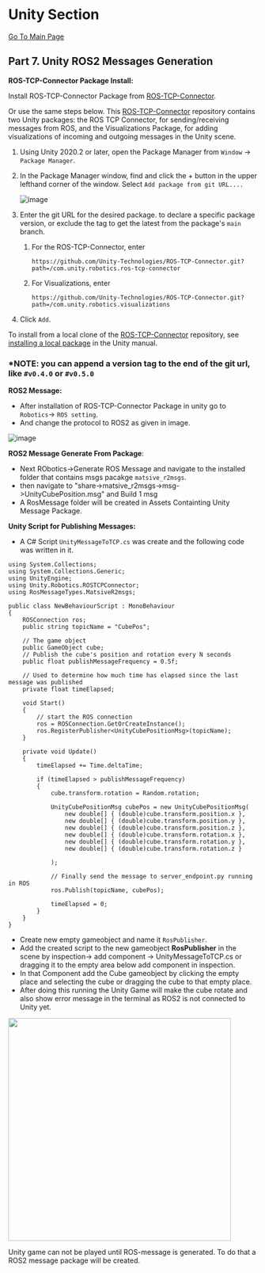 # Unity Section
[Go To Main Page
](https://github.com/matsive/Unity_Robotics_ROS2/blob/main/Documentation/ROS2%20Section/Part%201.%20Installing%20of%20ROS2%20Humble.md)
## Part 7. Unity ROS2 Messages Generation
**ROS-TCP-Connector Package Install:** <br />

Install ROS-TCP-Connector Package from [ROS-TCP-Connector](https://github.com/Unity-Technologies/ROS-TCP-Connector/tree/main).

Or use the same steps below. This [ROS-TCP-Connector](https://github.com/Unity-Technologies/ROS-TCP-Connector/tree/main) repository contains two Unity packages: the ROS TCP Connector, for sending/receiving messages from ROS, and the Visualizations Package, for adding visualizations of incoming and outgoing messages in the Unity scene.

1. Using Unity 2020.2 or later, open the Package Manager from `Window` -> `Package Manager`.
2. In the Package Manager window, find and click the + button in the upper lefthand corner of the window. Select `Add package from git URL....`
   
    ![image](https://user-images.githubusercontent.com/29758400/110989310-8ea36180-8326-11eb-8318-f67ee200a23d.png)
   
4. Enter the git URL for the desired package. to declare a specific package version, or exclude the tag to get the latest from the package's `main` branch.
    1. For the ROS-TCP-Connector, enter
       ```
       https://github.com/Unity-Technologies/ROS-TCP-Connector.git?path=/com.unity.robotics.ros-tcp-connector
       ```
    2. For Visualizations, enter
       ```
       https://github.com/Unity-Technologies/ROS-TCP-Connector.git?path=/com.unity.robotics.visualizations
       ```
5. Click `Add`.

To install from a local clone of the [ROS-TCP-Connector](https://github.com/Unity-Technologies/ROS-TCP-Connector/tree/main) repository, see [installing a local package](https://docs.unity3d.com/Manual/upm-ui-local.html) in the Unity manual.

### *NOTE: you can append a version tag to the end of the git url, like `#v0.4.0` or `#v0.5.0`

**ROS2 Message:** <br />
 - After installation of ROS-TCP-Connector Package in unity go to `Robotics`-> `ROS setting`.<br />
 - And change the protocol to ROS2 as given in image.<br />
 
![image](https://github.com/user-attachments/assets/c72c3e62-a426-402b-9fe6-0d2039c71dc5)

**ROS2 Message Generate From Package**:
 - Next RObotics->Generate ROS Message and navigate to the installed folder that contains msgs pacakge `matsive_r2msgs`.
 - then navigate to "share->matsive_r2msgs->msg->UnityCubePosition.msg" and Build 1 msg
 - A RosMessage folder will be created in Assets Containting Unity Message Package.

**Unity Script for Publishing Messages:** 
 - A C# Script `UnityMessageToTCP.cs` was create and the following code was written in it.
```
using System.Collections;
using System.Collections.Generic;
using UnityEngine;
using Unity.Robotics.ROSTCPConnector;
using RosMessageTypes.MatsiveR2msgs;

public class NewBehaviourScript : MonoBehaviour
{
    ROSConnection ros;
    public string topicName = "CubePos";

    // The game object
    public GameObject cube;
    // Publish the cube's position and rotation every N seconds
    public float publishMessageFrequency = 0.5f;

    // Used to determine how much time has elapsed since the last message was published
    private float timeElapsed;

    void Start()
    {
        // start the ROS connection
        ros = ROSConnection.GetOrCreateInstance();
        ros.RegisterPublisher<UnityCubePositionMsg>(topicName);
    }

    private void Update()
    {
        timeElapsed += Time.deltaTime;

        if (timeElapsed > publishMessageFrequency)
        {
            cube.transform.rotation = Random.rotation;

            UnityCubePositionMsg cubePos = new UnityCubePositionMsg(
                new double[] { (double)cube.transform.position.x },
                new double[] { (double)cube.transform.position.y },
                new double[] { (double)cube.transform.position.z },
                new double[] { (double)cube.transform.rotation.x },
                new double[] { (double)cube.transform.rotation.y },
                new double[] { (double)cube.transform.rotation.z }

            );

            // Finally send the message to server_endpoint.py running in ROS
            ros.Publish(topicName, cubePos);

            timeElapsed = 0;
        }
    }
}
```
 - Create new empty gameobject and name it `RosPublisher`.
 - Add the created script to the new gameobject **RosPublisher** in the scene by inspection-> add component -> UnityMessageToTCP.cs or dragging it to the empty area below add component in inspection.<br />
 - In that Component add the Cube gameobject by clicking the empty place and selecting the cube or dragging the cube to that empty place.<br />
 - After doing this running the Unity Game will make the cube rotate and also show error message in the terminal as ROS2 is not connected to Unity yet.

<!-- ![image](https://github.com/user-attachments/assets/9cb4d73e-218e-4f22-8706-817278693ebe)  -->
<p float="left">
  <img src="https://github.com/user-attachments/assets/9cb4d73e-218e-4f22-8706-817278693ebe" width="450" />
</p>

Unity game can not be played until ROS-message is generated. To do that a ROS2 message package will be created.

